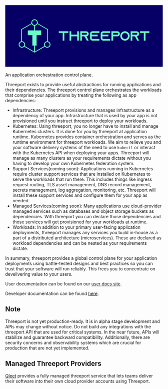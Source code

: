 <img src="docs/img/threeport-logo-green.jpg">

An application orchestration control plane.

Threeport exists to provide useful abstractions for running applications and
their dependencies.  The threeport control plane orchestrates the workloads that
comprise your applications by treating the following as app dependencies:
* Infrastructure: Threeport provisions and manages infrastructure as a dependency
  of your app.  Infrastructure that is used by your app is not provisioned until
  you instruct threeport to deploy your workloads.
* Kubernetes: Using threeport, you no longer have to install and manage
  Kubernetes clusters.  It is done for you by threeport at application runtime.
  Kubernetes provides container orchestration and serves as the runtime environment
  for threeport workloads.  We aim to relieve you and your software delivery systems
  of the need to use `kubectl` or interact with the Kubernetes API when deploying
  your apps.  Threeport will manage as many clusters as your requirements dictate
  without you having to develop your own Kubernetes federation system.
* Support Services(coming soon): Applications running in Kubernetes require
  cluster support services that are installed on Kubernetes to serve the
  workloads that run there.  This includes things like ingress request routing,
  TLS asset management, DNS record management, secrets management, log
  aggregation, monitoring, etc.  Threeport will install these support services
  and configure them for your app as needed.
* Managed Services(coming soon): Many applications use cloud-provider managed
  services such as databases and object storage buckets as dependencies.  With
  threeport you can declare those dependencies and those services will get
  provisioned for your workloads at runtime.
* Workloads: In addition to your primary user-facing application deployments,
  threeport manages any services you build in-house as a part of a distributed
  architecture (microservices).  These are declared as workload dependencies and
  can be nested as your requirements dictate.

In summary, threeport provides a global control plane for your application
deployments using battle-tested designs and best practices so you can trust that
your software will run reliably.  This frees you to concentrate on develivering
value to your users.

User documentation can be found on our [user docs site](https://docs.threeport.io/).

Developer documentation can be found [here](docs/README.md).

## Note

Threeport is not yet production-ready.  It is in alpha stage development and APIs
may change without notice.  Do not build any integrations with the threeport API
that are used for critical systems.  In the near future, APIs will stabilize
and guarantee backward compatibility.  Additionally, there are security concerns
and observability systems which are crucial for production that are not yet implemented.

## Managed Threeport Providers

[Qleet](https://qleet.io) provides a fully managed threeport service that
lets teams deliver their software into their own cloud provider accounts using
Threeport.

